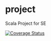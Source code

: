 # project
Scala Project for SE

[![Coverage Status](https://coveralls.io/repos/github/corneliusbokelmann/project/badge.svg?branch=master)](https://coveralls.io/github/corneliusbokelmann/project?branch=master)
